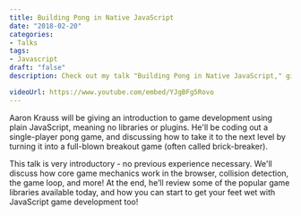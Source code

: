 ```yaml
---
title: Building Pong in Native JavaScript
date: "2018-02-20"
categories:
- Talks
tags:
- Javascript
draft: "false"
description: Check out my talk "Building Pong in Native JavaScript," given on 2018-02-20.

videoUrl: https://www.youtube.com/embed/YJgBFg5Rovo
---
```

Aaron Krauss will be giving an introduction to game development using plain
JavaScript, meaning no libraries or plugins. He'll be coding out a
single-player pong game, and discussing how to take it to the next level by
turning it into a full-blown breakout game (often called brick-breaker).

This talk is very introductory - no previous experience necessary. We'll
discuss how core game mechanics work in the browser, collision detection,
the game loop, and more! At the end, he’ll review some of the popular game
libraries available today, and how you can start to get your feet wet with
JavaScript game development too!
